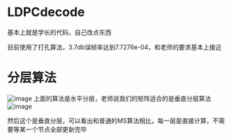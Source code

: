# LDPCdecode
基本上就是学长的代码，自己改点东西

目前使用了打孔算法，3.7db误帧率达到7.7276e-04，和老师的要求基本上接近

# 分层算法

![image](https://user-images.githubusercontent.com/69625023/140442698-309cedd4-0353-4e24-af18-b6ac67a51e2f.png)
上面的算法是水平分层，老师说我们的矩阵适合的是垂直分层算法
![image](https://user-images.githubusercontent.com/69625023/140531619-c8730ca2-2c7d-48b7-84d2-54ca96afff4a.png)

然后这个是垂直分层，可以看出和普通的MS算法相比，每一层是直接计算，不需要等某一个节点全部更新完毕
